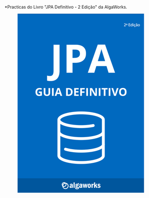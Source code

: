 *Practicas do Livro "JPA Definitivo - 2 Edição" da AlgaWorks.


<a href="https://cafe.algaworks.com/livro-jpa-guia-definitivo/" style="display:flex; justify-content: center;">![alt text](./capa.png?raw=true)</a>
